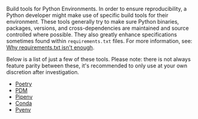 
Build tools for Python Environments. In order to ensure reproducibility, a Python developer might make use of specific build tools for their environment. These tools generally try to make sure Python binaries, packages, versions, and cross-dependencies are maintained and source controlled where possible. They also greatly enhance specifications sometimes found within `requirements.txt` files. For more information, see: [Why requirements.txt isn't enough](https://modelpredict.com/wht-requirements-txt-is-not-enough).

Below is a list of just a few of these tools. Please note: there is not always feature parity between these, it's recommended to only use at your own discretion after investigation.

- [Poetry](https://python-poetry.org/)
- [PDM](https://pdm.fming.dev/latest/)
- [Pipenv](https://pipenv.pypa.io/en/latest/)
- [Conda](https://docs.conda.io/en/latest/)
- [Pyenv](https://github.com/pyenv/pyenv)
